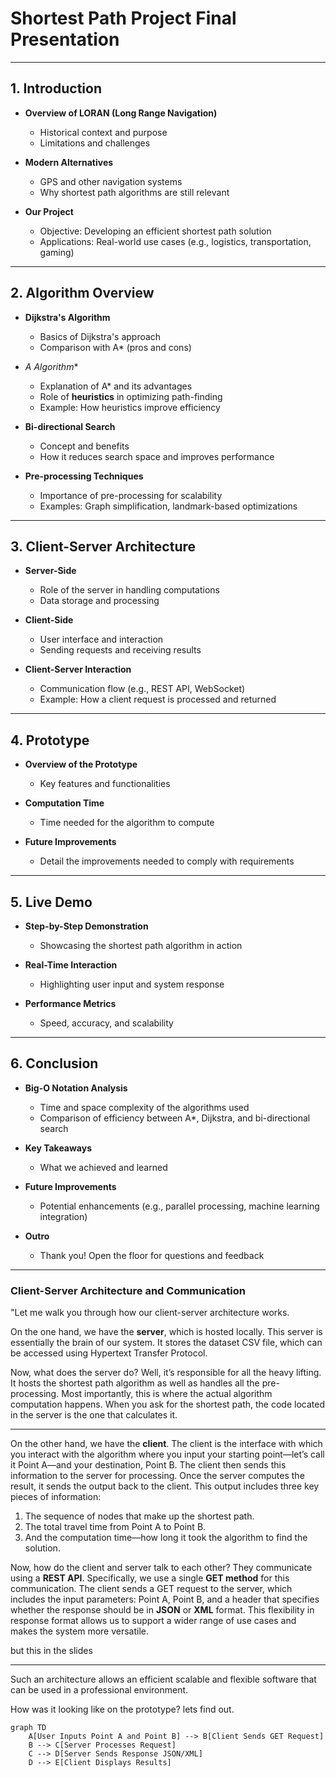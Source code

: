 # **Shortest Path Project Final Presentation**

---

## **1. Introduction**

- **Overview of LORAN (Long Range Navigation)**

  - Historical context and purpose
  - Limitations and challenges
- **Modern Alternatives**

  - GPS and other navigation systems
  - Why shortest path algorithms are still relevant
- **Our Project**

  - Objective: Developing an efficient shortest path solution
  - Applications: Real-world use cases (e.g., logistics, transportation, gaming)

---

## **2. Algorithm Overview**

- **Dijkstra's Algorithm**

  - Basics of Dijkstra's approach
  - Comparison with A* (pros and cons)
- **A* Algorithm**

  - Explanation of A* and its advantages
  - Role of **heuristics** in optimizing path-finding
  - Example: How heuristics improve efficiency
- **Bi-directional Search**

  - Concept and benefits
  - How it reduces search space and improves performance
- **Pre-processing Techniques**

  - Importance of pre-processing for scalability
  - Examples: Graph simplification, landmark-based optimizations

---

## **3. Client-Server Architecture**

- **Server-Side**

  - Role of the server in handling computations
  - Data storage and processing
- **Client-Side**

  - User interface and interaction
  - Sending requests and receiving results
- **Client-Server Interaction**

  - Communication flow (e.g., REST API, WebSocket)
  - Example: How a client request is processed and returned

---

## **4. Prototype**

- **Overview of the Prototype**

  - Key features and functionalities
- **Computation Time**

  - Time needed for the algorithm to compute
- **Future Improvements**

  - Detail the improvements needed to comply with requirements

---

## **5. Live Demo**

- **Step-by-Step Demonstration**

  - Showcasing the shortest path algorithm in action
- **Real-Time Interaction**

  - Highlighting user input and system response
- **Performance Metrics**

  - Speed, accuracy, and scalability

---

## **6. Conclusion**

- **Big-O Notation Analysis**

  - Time and space complexity of the algorithms used
  - Comparison of efficiency between A*, Dijkstra, and bi-directional search
- **Key Takeaways**

  - What we achieved and learned
- **Future Improvements**

  - Potential enhancements (e.g., parallel processing, machine learning integration)
- **Outro**

  - Thank you! Open the floor for questions and feedback

---

### **Client-Server Architecture and Communication**

"Let me walk you through how our client-server architecture works.

On the one hand, we have the **server**, which is hosted locally. This server is essentially the brain of our system.
It stores the dataset CSV file, which can be accessed using Hypertext Transfer Protocol.

Now, what does the server do? Well, it’s responsible for all the heavy lifting.
It hosts the shortest path algorithm  as well as handles all the pre-processing.
Most importantly, this is where the actual algorithm computation happens.
When you ask for the shortest path, the code located in the server is the one that calculates it.

---

On the other hand, we have the **client**. The client is the interface with which you interact with the algorithm where you input
your starting point—let’s call it Point A—and your destination, Point B. The client then sends this information to the server for processing.
Once the server computes the result, it sends the output back to the client. This output includes three key pieces of information:

1. The sequence of nodes that make up the shortest path.
2. The total travel time from Point A to Point B.
3. And the computation time—how long it took the algorithm to find the solution.

Now, how do the client and server talk to each other? They communicate using a **REST API**. Specifically, we use a single **GET method**
for this communication. The client sends a GET request to the server,
which includes the input parameters: Point A, Point B, and a header that specifies whether the response should be in **JSON** or **XML** format.
This flexibility in response format allows us to support a wider range of use cases and makes the system more versatile.

but this in the slides

<!-- Here’s how the workflow looks in practice:

1. The user inputs Point A and Point B into the client.
2. The client sends a GET request to the server with these details and the preferred response format.
3. The server retrieves the dataset, runs the algorithm, and computes the shortest path, travel time, and computation time.
4. The server then sends this information back to the client in the requested format—either JSON or XML.
5. Finally, the client displays the results to the user in a clear and user-friendly way. -->

---

Such an architecture allows an efficient scalable and flexible software that can be used in a professional environment.

How was it looking like on the prototype? lets find out.

<!-- ### **Why This Architecture Works So Well**

"This setup has several advantages:

it is efficient, scalable, flexible

- **Efficiency**: By handling all the computation on the server, the client stays lightweight and responsive.
- **Scalability**: The server can handle multiple client requests at once, making it suitable for larger applications.
- **Flexibility**: Supporting both JSON and XML responses ensures our system can integrate with a variety of other tools and platforms.
- **Separation of Concerns**: By clearly dividing responsibilities—client for user interaction and server for computation—we make the system easier to maintain and update.

--- -->

```mermaid
graph TD
    A[User Inputs Point A and Point B] --> B[Client Sends GET Request]
    B --> C[Server Processes Request]
    C --> D[Server Sends Response JSON/XML]
    D --> E[Client Displays Results]
```
